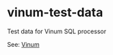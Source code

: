 # vinum-test-data
Test data for Vinum SQL processor

See: [Vinum](https://github.com/dmitrykoval/vinum)


